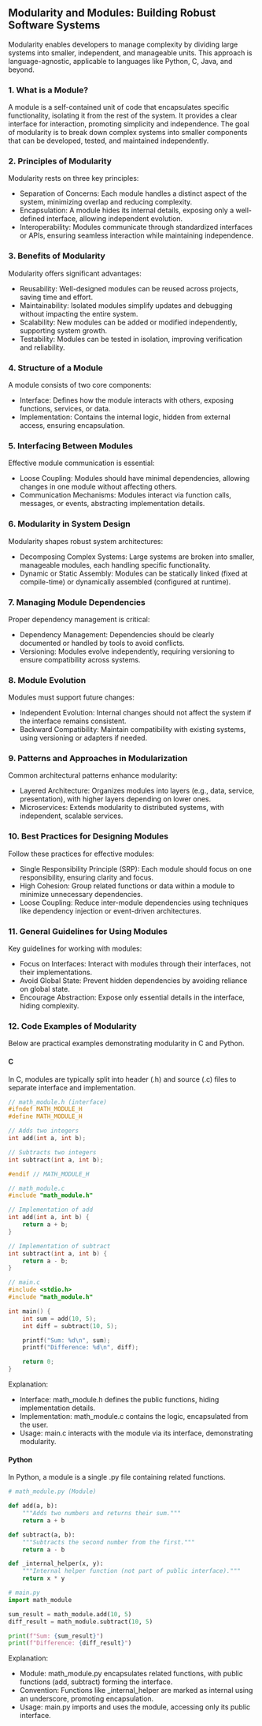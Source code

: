 
## Modularity and Modules: Building Robust Software Systems

Modularity enables developers to manage complexity by dividing large systems into smaller,
independent, and manageable units. This approach is language-agnostic, applicable to languages
like Python, C, Java, and beyond.

### 1. What is a Module?

A module is a self-contained unit of code that encapsulates specific functionality, isolating
it from the rest of the system. It provides a clear interface for interaction, promoting simplicity and independence.
The goal of modularity is to break down complex systems into smaller components that can be developed,
tested, and maintained independently.

### 2. Principles of Modularity

Modularity rests on three key principles:

- Separation of Concerns: Each module handles a distinct aspect of the system, minimizing overlap and reducing complexity.
- Encapsulation: A module hides its internal details, exposing only a well-defined interface, allowing independent evolution.
- Interoperability: Modules communicate through standardized interfaces or APIs, ensuring seamless interaction while maintaining independence.


### 3. Benefits of Modularity

Modularity offers significant advantages:

- Reusability: Well-designed modules can be reused across projects, saving time and effort.
- Maintainability: Isolated modules simplify updates and debugging without impacting the entire system.
- Scalability: New modules can be added or modified independently, supporting system growth.
- Testability: Modules can be tested in isolation, improving verification and reliability.


### 4. Structure of a Module

A module consists of two core components:

- Interface: Defines how the module interacts with others, exposing functions, services, or data.
- Implementation: Contains the internal logic, hidden from external access, ensuring encapsulation.


### 5. Interfacing Between Modules

Effective module communication is essential:

- Loose Coupling: Modules should have minimal dependencies, allowing changes in one module without affecting others.
- Communication Mechanisms: Modules interact via function calls, messages, or events, abstracting implementation details.


### 6. Modularity in System Design

Modularity shapes robust system architectures:

- Decomposing Complex Systems: Large systems are broken into smaller, manageable modules, each handling specific functionality.
- Dynamic or Static Assembly: Modules can be statically linked (fixed at compile-time) or dynamically assembled (configured at runtime).


### 7. Managing Module Dependencies

Proper dependency management is critical:

- Dependency Management: Dependencies should be clearly documented or handled by tools to avoid conflicts.
- Versioning: Modules evolve independently, requiring versioning to ensure compatibility across systems.


### 8. Module Evolution

Modules must support future changes:

- Independent Evolution: Internal changes should not affect the system if the interface remains consistent.
- Backward Compatibility: Maintain compatibility with existing systems, using versioning or adapters if needed.


### 9. Patterns and Approaches in Modularization

Common architectural patterns enhance modularity:

- Layered Architecture: Organizes modules into layers (e.g., data, service, presentation), with higher layers depending on lower ones.
- Microservices: Extends modularity to distributed systems, with independent, scalable services.


### 10. Best Practices for Designing Modules

Follow these practices for effective modules:

- Single Responsibility Principle (SRP): Each module should focus on one responsibility, ensuring clarity and focus.
- High Cohesion: Group related functions or data within a module to minimize unnecessary dependencies.
- Loose Coupling: Reduce inter-module dependencies using techniques like dependency injection or event-driven architectures.


### 11. General Guidelines for Using Modules

Key guidelines for working with modules:

- Focus on Interfaces: Interact with modules through their interfaces, not their implementations.
- Avoid Global State: Prevent hidden dependencies by avoiding reliance on global state.
- Encourage Abstraction: Expose only essential details in the interface, hiding complexity.


### 12. Code Examples of Modularity

Below are practical examples demonstrating modularity in C and Python.

#### C

In C, modules are typically split into header (.h) and
source (.c) files to separate interface and implementation.

```c
// math_module.h (interface)
#ifndef MATH_MODULE_H
#define MATH_MODULE_H

// Adds two integers
int add(int a, int b);

// Subtracts two integers
int subtract(int a, int b);

#endif // MATH_MODULE_H
```

```c
// math_module.c
#include "math_module.h"

// Implementation of add
int add(int a, int b) {
    return a + b;
}

// Implementation of subtract
int subtract(int a, int b) {
    return a - b;
}
```

```c
// main.c
#include <stdio.h>
#include "math_module.h"

int main() {
    int sum = add(10, 5);
    int diff = subtract(10, 5);

    printf("Sum: %d\n", sum);
    printf("Difference: %d\n", diff);

    return 0;
}
```

Explanation:

- Interface: math_module.h defines the public functions, hiding implementation details.
- Implementation: math_module.c contains the logic, encapsulated from the user.
- Usage: main.c interacts with the module via its interface, demonstrating modularity.


#### Python

In Python, a module is a single .py file containing related functions.

```python
# math_module.py (Module)

def add(a, b):
    """Adds two numbers and returns their sum."""
    return a + b

def subtract(a, b):
    """Subtracts the second number from the first."""
    return a - b

def _internal_helper(x, y):
    """Internal helper function (not part of public interface)."""
    return x * y
```

```python
# main.py
import math_module

sum_result = math_module.add(10, 5)
diff_result = math_module.subtract(10, 5)

print(f"Sum: {sum_result}")
print(f"Difference: {diff_result}")
```

Explanation:
- Module: math_module.py encapsulates related functions, with public functions (add, subtract) forming the interface.
- Convention: Functions like _internal_helper are marked as internal using an underscore, promoting encapsulation.
- Usage: main.py imports and uses the module, accessing only its public interface.

